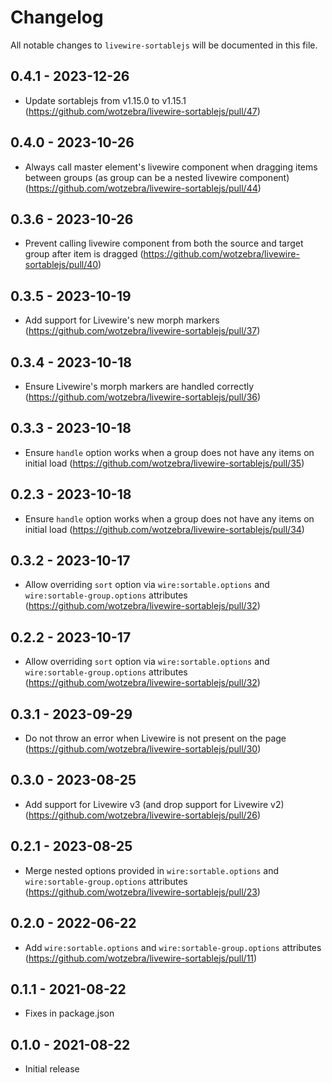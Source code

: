 # Changelog

All notable changes to `livewire-sortablejs` will be documented in this file.

## 0.4.1 - 2023-12-26

- Update sortablejs from v1.15.0 to v1.15.1 (https://github.com/wotzebra/livewire-sortablejs/pull/47)

## 0.4.0 - 2023-10-26

- Always call master element's livewire component when dragging items between groups (as group can be a nested livewire component) (https://github.com/wotzebra/livewire-sortablejs/pull/44)

## 0.3.6 - 2023-10-26

- Prevent calling livewire component from both the source and target group after item is dragged (https://github.com/wotzebra/livewire-sortablejs/pull/40)

## 0.3.5 - 2023-10-19

- Add support for Livewire's new morph markers (https://github.com/wotzebra/livewire-sortablejs/pull/37)

## 0.3.4 - 2023-10-18

- Ensure Livewire's morph markers are handled correctly (https://github.com/wotzebra/livewire-sortablejs/pull/36)

## 0.3.3 - 2023-10-18

- Ensure `handle` option works when a group does not have any items on initial load (https://github.com/wotzebra/livewire-sortablejs/pull/35)

## 0.2.3 - 2023-10-18

- Ensure `handle` option works when a group does not have any items on initial load (https://github.com/wotzebra/livewire-sortablejs/pull/34)

## 0.3.2 - 2023-10-17

- Allow overriding `sort` option via `wire:sortable.options` and `wire:sortable-group.options` attributes (https://github.com/wotzebra/livewire-sortablejs/pull/32)

## 0.2.2 - 2023-10-17

- Allow overriding `sort` option via `wire:sortable.options` and `wire:sortable-group.options` attributes (https://github.com/wotzebra/livewire-sortablejs/pull/32)

## 0.3.1 - 2023-09-29

- Do not throw an error when Livewire is not present on the page (https://github.com/wotzebra/livewire-sortablejs/pull/30)

## 0.3.0 - 2023-08-25

- Add support for Livewire v3 (and drop support for Livewire v2) (https://github.com/wotzebra/livewire-sortablejs/pull/26)

## 0.2.1 - 2023-08-25

- Merge nested options provided in `wire:sortable.options` and `wire:sortable-group.options` attributes (https://github.com/wotzebra/livewire-sortablejs/pull/23)

## 0.2.0 - 2022-06-22

- Add `wire:sortable.options` and `wire:sortable-group.options` attributes (https://github.com/wotzebra/livewire-sortablejs/pull/11)

## 0.1.1 - 2021-08-22

- Fixes in package.json

## 0.1.0 - 2021-08-22

- Initial release
